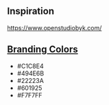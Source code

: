 ## Inspiration

https://www.openstudiobyk.com/

## [Branding Colors](https://coolors.co/c1c8e4-494e6b-22223a-601925-f7f7ff)

- #C1C8E4
- #494E6B
- #22223A
- #601925
- #F7F7FF
